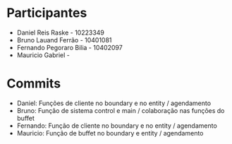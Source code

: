 <h1>Participantes</h1>

- Daniel Reis Raske - 10223349
- Bruno Lauand Ferrão - 10401081
- Fernando Pegoraro Bilia - 10402097
- Mauricio Gabriel - 


<h1>Commits</h1>

- Daniel: Funções de cliente no boundary e no entity / agendamento
- Bruno: Função de sistema control e main / colaboração nas funções do buffet
- Fernando: Função de cliente no boundary e no entity / agendamento
- Mauricio: Função de buffet no boundary e entity / agendamento
